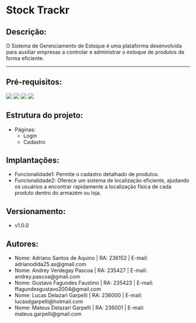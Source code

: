 <div>
  <h1>Stock Trackr</h1>
   <h2>Descrição:</h2>
  <p>O Sistema de Gerenciamento de Estoque é uma plataforma desenvolvida para auxiliar empresas a controlar e administrar o estoque de produtos de forma eficiente.</p>
 <hr>
  <h2>Pré-requisitos:</h2>
  <img src="https://img.shields.io/badge/Visual_Studio_Code-0078D4?style=for-the-badge&logo=visual%20studio%20code&logoColor=white">
  <img src="https://img.shields.io/badge/JavaScript-F7DF1E?style=for-the-badge&logo=javascript&logoColor=black">
  <img src="https://img.shields.io/badge/TypeScript-007ACC?style=for-the-badge&logo=typescript&logoColor=white">
  <img src="https://img.shields.io/badge/React-20232A?style=for-the-badge&logo=react&logoColor=61DAFB">

 <h2>Estrutura do projeto:</h2>
  <ul>
    <li>Páginas:
      <ul>
        <li>Login</li>
        <li>Cadastro</li>
      </ul>
    </li>
  </ul>

  <h2>Implantações:</h2>
  <ul>
    <li>Funcionalidade1: Permite o cadastro detalhado de produtos.</li>
    <li>Funcionalidade2: Oferece um sistema de localização eficiente, ajudando os usuários a encontrar rapidamente a localização física de cada produto dentro do armazém ou loja.</li>
  </ul>

  <h2>Versionamento:</h2>
  <ul>
    <li>v1.0.0</li>
  </ul>

  <h2>Autores:</h2>
  <ul>
    <li>Nome: Adriano Santos de Aquino | RA: 236152 | E-mail: adrianodida25.as@gmail.com</li>
    <li>Nome: Andrey Verdegay Pascoa | RA: 235427 | E-mail: andrey.pascoa@gmail.com</li>
    <li>Nome: Gustavo Fagundes Faustino | RA: 235423 | E-mail: ffagundesgustavo2004@gmail.com</li>
    <li>Nome: Lucas Delazari Garpelli | RA: 236000 | E-mail: lucasdgarpelli@hotmail.com</li>
    <li>Nome: Mateus Delazari Garpelli | RA: 236001 | E-mail: mateus.garpelli@gmail.com</li>
  </ul>
</div>
